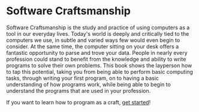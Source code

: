 # Software Craftsmanship

Software Craftsmanship is the study and practice of using computers as a tool in
our everyday lives. Today's world is deeply and critically tied to the computers
we use, in subtle and varied ways few would even begin to consider. At the same
time, the computer sitting on your desk offers a fantastic opportunity to parse
and trove your data. People in nearly every profession could stand to benefit
from the knowledge and ability to write programs to solve their own problems.
This book shows the layperson how to tap this potential, taking you from being
able to perform basic computing tasks, through writing your first program, on to
having a basic understanding of how programs work, while being able to begin to
understand the programs that are used in your profession.

If you want to learn how to program as a craft, [get started](00_introduction/README.md )!

